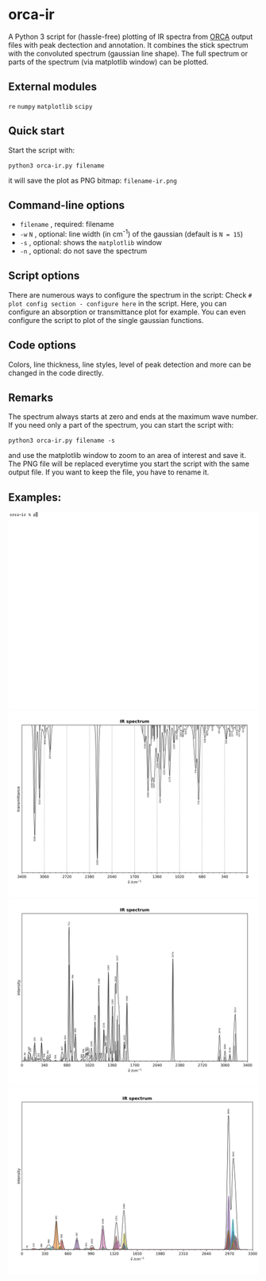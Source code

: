 # orca-ir
A Python 3 script for (hassle-free) plotting of IR spectra from [ORCA](https://orcaforum.kofo.mpg.de) output files with 
peak dectection and annotation.
It combines the stick spectrum with the convoluted spectrum (gaussian line shape). 
The full spectrum or parts of the spectrum (via matplotlib window) can be plotted.

## External modules
 `re` 
 `numpy` 
 `matplotlib`
 `scipy`  
 
## Quick start
 Start the script with:
```console
python3 orca-ir.py filename
```
it will save the plot as PNG bitmap:
`filename-ir.png`

## Command-line options
- `filename` , required: filename
- `-w`  `N` , optional: line width (in cm<sup>-1</sup>) of the gaussian (default is  `N = 15`)
- `-s` , optional: shows the `matplotlib` window
- `-n` , optional: do not save the spectrum

## Script options
There are numerous ways to configure the spectrum in the script:
Check `# plot config section - configure here` in the script. 
Here, you can configure an absorption or transmittance plot for example.
You can even configure the script to plot of the single gaussian functions.

## Code options
Colors, line thickness, line styles, level of peak detection and 
more can be changed in the code directly.

## Remarks
The spectrum always starts at zero and ends at the maximum wave number. 
If you need only a part of the spectrum, you can start the script with:
```console
python3 orca-ir.py filename -s
```
and use the matplotlib window to zoom to an area of interest and save it.
The PNG file will be replaced everytime you start the script with the same output file. 
If you want to keep the file, you have to rename it. 

## Examples:
![show](/examples/show-use3.gif)
![Example 1](/examples/example1.png)
![Example 2](/examples/example2.png)
![Example 3](/examples/example3.png)
